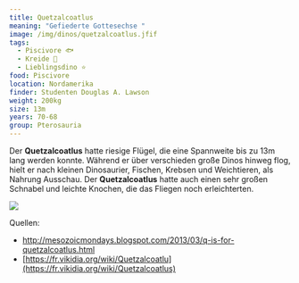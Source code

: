 ```yaml
---
title: Quetzalcoatlus
meaning: "Gefiederte Gottesechse "
image: /img/dinos/quetzalcoatlus.jfif
tags:
  - Piscivore 🐟
  - Kreide 🦴
  - Lieblingsdino ⭐
food: Piscivore
location: Nordamerika
finder: Studenten Douglas A. Lawson
weight: 200kg
size: 13m
years: 70-68
group: Pterosauria
---
```

Der **Quetzalcoatlus** hatte riesige Flügel, die eine Spannweite bis zu 13m lang werden konnte. Während er über verschieden große Dinos hinweg flog, hielt er nach kleinen Dinosaurier, Fischen, Krebsen und Weichtieren, als Nahrung Ausschau. Der **Quetzalcoatlus** hatte auch einen sehr großen Schnabel und leichte Knochen, die das Fliegen noch erleichterten. 

![](/img/dinos/quetzalcoatlus2.jpg)



Quellen:

* <http://mesozoicmondays.blogspot.com/2013/03/q-is-for-quetzalcoatlus.html>
* [https://fr.vikidia.org/wiki/Quetzalcoatlu](https://fr.vikidia.org/wiki/Quetzalcoatlus)